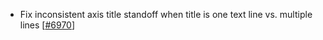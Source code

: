 - Fix inconsistent axis title standoff when title is one text line vs. multiple lines [[#6970](https://github.com/plotly/plotly.js/pull/6970)]
